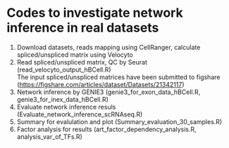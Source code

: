 # Codes to investigate network inference in real datasets

1. Download datasets, reads mapping using CellRanger, calculate spliced/unspliced matrix using Velocyto
2. Read spliced/unspliced matrix, QC by Seurat (read_velocyto_output_hBCell.R)
<br> The input spliced/unspliced matrices have been submitted to figshare (https://figshare.com/articles/dataset/Datasets/21342117)
4. Network inference by GENIE3 (genie3_for_exon_data_hBCell.R, genie3_for_inex_data_hBCell.R)
5. Evaluate network inference resuls (Evaluate_network_inference_scRNAseq.R)
6. Summary for evalulation and plot (Summary_evaluation_30_samples.R)
7. Factor analysis for results (art_factor_dependency_analysis.R, analysis_var_of_TFs.R)


